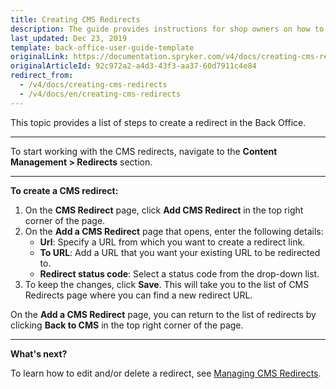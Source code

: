 ```yaml
---
title: Creating CMS Redirects
description: The guide provides instructions for shop owners on how to create CMS redirects in the Back Office.
last_updated: Dec 23, 2019
template: back-office-user-guide-template
originalLink: https://documentation.spryker.com/v4/docs/creating-cms-redirects
originalArticleId: 92c972a2-a4d3-43f3-aa37-60d7911c4e84
redirect_from:
  - /v4/docs/creating-cms-redirects
  - /v4/docs/en/creating-cms-redirects
---
```


This topic provides a list of steps to create a redirect in the Back Office.
***
To start working with the CMS redirects, navigate to the **Content Management > Redirects** section.
***

**To create a CMS redirect:**
1. On the **CMS Redirect** page, click **Add CMS Redirect** in the top right corner of the page.
2. On the **Add a CMS Redirect** page that opens, enter the following details:
    * **Url**: Specify a URL from which you want to create a redirect link.
    * **To URL**: Add a URL that you want your existing URL to be redirected to.
    * **Redirect status code**: Select a status code from the drop-down list.
3. To keep the changes, click **Save**. This will take you to the list of CMS Redirects page where you can find a new redirect URL.

On the **Add a CMS Redirect** page, you can return to the list of redirects by clicking **Back to CMS** in the top right corner of the page.
***

**What's next?**

To learn how to edit and/or delete a redirect, see [Managing CMS Redirects](/docs/scos/user/back-office-user-guides/{{page.version}}/content/redirects/creating-cms-redirects.html).
